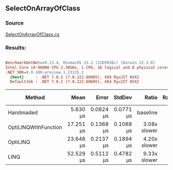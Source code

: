 ﻿## SelectOnArrayOfClass

### Source
[SelectOnArrayOfClass.cs](../../src/OptiLinq.Benchmark/SelectOnArrayOfClass.cs)

### Results:
``` ini

BenchmarkDotNet=v0.13.4, OS=macOS 13.2 (22D5038i) [Darwin 22.3.0]
Intel Core i9-9880H CPU 2.30GHz, 1 CPU, 16 logical and 8 physical cores
.NET SDK=8.0.100-preview.1.23115.2
  [Host]     : .NET 7.0.2 (7.0.222.60605), X64 RyuJIT AVX2
  DefaultJob : .NET 7.0.2 (7.0.222.60605), X64 RyuJIT AVX2


```
|               Method |      Mean |     Error |    StdDev |        Ratio | RatioSD | Allocated | Alloc Ratio |
|--------------------- |----------:|----------:|----------:|-------------:|--------:|----------:|------------:|
|            Handmaded |  5.630 μs | 0.0824 μs | 0.0771 μs |     baseline |         |         - |          NA |
| OptiLINQWithFunction | 17.251 μs | 0.1368 μs | 0.1068 μs | 3.08x slower |   0.05x |         - |          NA |
|             OptiLINQ | 23.648 μs | 0.2137 μs | 0.1894 μs | 4.20x slower |   0.07x |         - |          NA |
|                 LINQ | 52.529 μs | 0.5112 μs | 0.4782 μs | 9.33x slower |   0.13x |      48 B |          NA |
